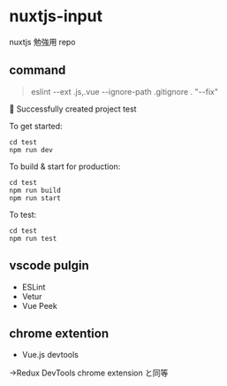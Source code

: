 # nuxtjs-input

nuxtjs 勉強用 repo

## command

> eslint --ext .js,.vue --ignore-path .gitignore . "--fix"

🎉 Successfully created project test

To get started:

    cd test
    npm run dev

To build & start for production:

    cd test
    npm run build
    npm run start

To test:

    cd test
    npm run test

## vscode pulgin

- ESLint
- Vetur
- Vue Peek

## chrome extention

- Vue.js devtools

→Redux DevTools chrome extension と同等
